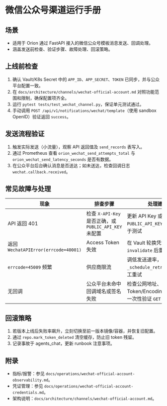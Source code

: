 # 微信公众号渠道运行手册

## 场景
- 适用于 Orion 通过 FastAPI 接入的微信公众号模板消息发送、回调处理。
- 涵盖发送前检查、验证步骤、故障处理、回滚策略。

## 上线前检查
1. 确认 Vault/K8s Secret 中的 `APP_ID`、`APP_SECRET`、`TOKEN` 已同步，并与公众平台配置一致。
2. 在 `docs/architecture/channels/wechat-official-account.md` 对照功能范围和限制，确保配置项齐全。
3. 运行 `pytest tests/test_wechat_channel.py`，保证单元测试通过。
4. 手动调用 `POST /api/v1/notifications/wechat/template`（使用 sandbox OpenID）验证返回 `success`。

## 发送流程验证
1. 触发实际发送（小流量），观察 API 返回值及 `send_records` 表写入。
2. 通过 Prometheus 查看 `orion_wechat_send_attempts_total` 与 `orion_wechat_send_latency_seconds` 是否有数据。
3. 在公众平台后台确认消息是否送达；如未送达，检查回调日志 `wechat.callback.received`。

## 常见故障与处理
| 现象 | 排查步骤 | 处理建议 |
| --- | --- | --- |
| API 返回 401 | 检查 `X-API-Key` 是否正确，或 `PUBLIC_API_KEY` 未配置 | 更新 API Key 或将 `PUBLIC_API_KEY=None` 仅用于测试 |
| 返回 `WechatAPIError(errcode=40001)` | Access Token 失效 | 在 Vault 轮换凭证，调用 `invalidate` 后重试 |
| `errcode=45009` 频繁 | 供应商限流 | 调低发送速率，查看 `_schedule_retry` 策略并手工重试 |
| 无回调 | 公众平台未命中回调域名或签名失败 | 检查公网地址、Token/EncodingAESKey，一次性验证 `GET` 请求 |

## 回滚策略
1. 若版本上线后失败率飙升，立刻切换至前一版本镜像/容器，并恢复旧配置。
2. 通过 `repo.mark_token_deleted` 清空缓存，防止旧 token 残留。
3. 记录事故于 agents_chat，更新 runbook 注意事项。

## 附录
- 指标/报警：参见 `docs/operations/wechat-official-account-observability.md`。
- 凭证管理：参见 `docs/operations/wechat-official-account-credentials.md`。
- 架构说明：`docs/architecture/channels/wechat-official-account.md`。
